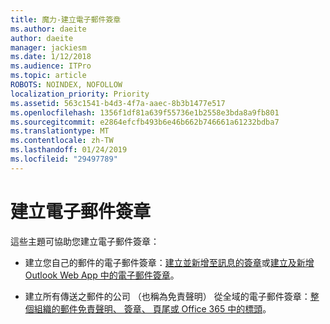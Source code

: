 ```yaml
---
title: 魔力-建立電子郵件簽章
ms.author: daeite
author: daeite
manager: jackiesm
ms.date: 1/12/2018
ms.audience: ITPro
ms.topic: article
ROBOTS: NOINDEX, NOFOLLOW
localization_priority: Priority
ms.assetid: 563c1541-b4d3-4f7a-aaec-8b3b1477e517
ms.openlocfilehash: 1356f1df81a639f55736e1b2558e3bda8a9fb801
ms.sourcegitcommit: e2864efcfb493b6e46b662b746661a61232bdba7
ms.translationtype: MT
ms.contentlocale: zh-TW
ms.lasthandoff: 01/24/2019
ms.locfileid: "29497789"
---
```

# <a name="create-email-signatures"></a>建立電子郵件簽章

這些主題可協助您建立電子郵件簽章：
  
- 建立您自己的郵件的電子郵件簽章：[建立並新增至訊息的簽章](https://support.office.com/article/8ee5d4f4-68fd-464a-a1c1-0e1c80bb27f2.aspx)或[建立及新增 Outlook Web App 中的電子郵件簽章](https://support.office.com/article/0f230564-11b9-4239-83de-f10cbe4dfdfc.aspx)。
    
- 建立所有傳送之郵件的公司 （也稱為免責聲明） 從全域的電子郵件簽章：[整個組織的郵件免責聲明、 簽章、 頁尾或 Office 365 中的標頭](https://go.microsoft.com/fwlink/p/?linkid=391096)。
    

